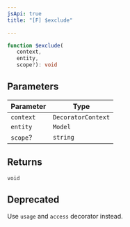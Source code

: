 ```yaml
---
jsApi: true
title: "[F] $exclude"

---
```

```ts
function $exclude(
   context, 
   entity, 
   scope?): void
```

## Parameters

| Parameter | Type |
| ------ | ------ |
| `context` | `DecoratorContext` |
| `entity` | `Model` |
| `scope`? | `string` |

## Returns

`void`

## Deprecated

Use `usage` and `access` decorator instead.
